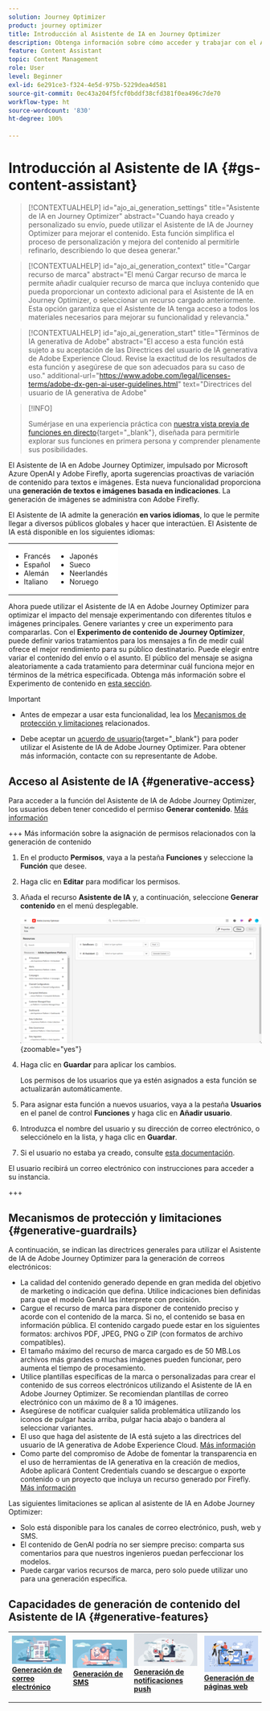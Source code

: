 ```yaml
---
solution: Journey Optimizer
product: journey optimizer
title: Introducción al Asistente de IA en Journey Optimizer
description: Obtenga información sobre cómo acceder y trabajar con el Asistente de IA en Journey Optimizer
feature: Content Assistant
topic: Content Management
role: User
level: Beginner
exl-id: 6e291ce3-f324-4e5d-975b-5229dea4d581
source-git-commit: 0ec43a204f5fcf0bddf38cfd381f0ea496c7de70
workflow-type: ht
source-wordcount: '830'
ht-degree: 100%

---
```


# Introducción al Asistente de IA {#gs-content-assistant}

>[!CONTEXTUALHELP]
>id="ajo_ai_generation_settings"
>title="Asistente de IA en Journey Optimizer"
>abstract="Cuando haya creado y personalizado su envío, puede utilizar el Asistente de IA de Journey Optimizer para mejorar el contenido. Esta función simplifica el proceso de personalización y mejora del contenido al permitirle refinarlo, describiendo lo que desea generar."

>[!CONTEXTUALHELP]
>id="ajo_ai_generation_context"
>title="Cargar recurso de marca"
>abstract="El menú Cargar recurso de marca le permite añadir cualquier recurso de marca que incluya contenido que pueda proporcionar un contexto adicional para el Asistente de IA en Journey Optimizer, o seleccionar un recurso cargado anteriormente. Esta opción garantiza que el Asistente de IA tenga acceso a todos los materiales necesarios para mejorar su funcionalidad y relevancia."

>[!CONTEXTUALHELP]
>id="ajo_ai_generation_start"
>title="Términos de IA generativa de Adobe"
>abstract="El acceso a esta función está sujeto a su aceptación de las Directrices del usuario de IA generativa de Adobe Experience Cloud. Revise la exactitud de los resultados de esta función y asegúrese de que son adecuados para su caso de uso."
>additional-url="https://www.adobe.com/legal/licenses-terms/adobe-dx-gen-ai-user-guidelines.html" text="Directrices del usuario de IA generativa de Adobe"

>[!INFO]
>
>Sumérjase en una experiencia práctica con [nuestra vista previa de funciones en directo](https://experienceleague.adobe.com/es/apps/journey-optimizer/ai-assistant-content-accelerator){target="_blank"}, diseñada para permitirle explorar sus funciones en primera persona y comprender plenamente sus posibilidades.


El Asistente de IA en Adobe Journey Optimizer, impulsado por Microsoft Azure OpenAI y Adobe Firefly, aporta sugerencias proactivas de variación de contenido para textos e imágenes. Esta nueva funcionalidad proporciona una **generación de textos e imágenes basada en indicaciones**. La generación de imágenes se administra con Adobe Firefly.

El Asistente de IA admite la generación **en varios idiomas**, lo que le permite llegar a diversos públicos globales y hacer que interactúen. El Asistente de IA está disponible en los siguientes idiomas:

<table style="table-layout:fixed; margin-top: 0px; margin-bottom: 0px;">
  <tbody>
    <tr style="border: 0;background-color: #FFFFFF;">
      <td>
        <ul>
          <li>Francés</li>
          <li>Español</li>
          <li>Alemán</li>
          <li>Italiano</li>
        </ul>
      </td>
      <td>
        <ul>
          <li>Japonés</li>
          <li>Sueco</li>
          <li>Neerlandés</li>
          <li>Noruego</li>
        </ul>
      </td>
      <td>
      </td>
    </tr>
  </tbody>
</table>

Ahora puede utilizar el Asistente de IA en Adobe Journey Optimizer para optimizar el impacto del mensaje experimentando con diferentes títulos e imágenes principales. Genere variantes y cree un experimento para compararlas. Con el **Experimento de contenido de Journey Optimizer**, puede definir varios tratamientos para los mensajes a fin de medir cuál ofrece el mejor rendimiento para su público destinatario. Puede elegir entre variar el contenido del envío o el asunto. El público del mensaje se asigna aleatoriamente a cada tratamiento para determinar cuál funciona mejor en términos de la métrica especificada. Obtenga más información sobre el Experimento de contenido en [esta sección](../content-management/content-experiment.md).

>[!IMPORTANT]
>
>* Antes de empezar a usar esta funcionalidad, lea los [Mecanismos de protección y limitaciones](#generative-guardrails) relacionados.
>
>
>* Debe aceptar un [acuerdo de usuario](https://www.adobe.com/legal/licenses-terms/adobe-dx-gen-ai-user-guidelines.html){target="_blank"} para poder utilizar el Asistente de IA de Adobe Journey Optimizer. Para obtener más información, contacte con su representante de Adobe.

## Acceso al Asistente de IA {#generative-access}

Para acceder a la función del Asistente de IA de Adobe Journey Optimizer, los usuarios deben tener concedido el permiso **Generar contenido**. [Más información](../administration/permissions.md)

+++  Más información sobre la asignación de permisos relacionados con la generación de contenido

1. En el producto **Permisos**, vaya a la pestaña **Funciones** y seleccione la **Función** que desee.

1. Haga clic en **Editar** para modificar los permisos.

1. Añada el recurso **Asistente de IA** y, a continuación, seleccione **Generar contenido** en el menú desplegable.

   ![](assets/gen-ai-role.png){zoomable="yes"}

1. Haga clic en **Guardar** para aplicar los cambios.

   Los permisos de los usuarios que ya estén asignados a esta función se actualizarán automáticamente.

1. Para asignar esta función a nuevos usuarios, vaya a la pestaña **Usuarios** en el panel de control **Funciones** y haga clic en **Añadir usuario**.

1. Introduzca el nombre del usuario y su dirección de correo electrónico, o selecciónelo en la lista, y haga clic en **Guardar**.

1. Si el usuario no estaba ya creado, consulte [esta documentación](https://experienceleague.adobe.com/es/docs/experience-platform/access-control/abac/permissions-ui/users).

El usuario recibirá un correo electrónico con instrucciones para acceder a su instancia.

+++

## Mecanismos de protección y limitaciones {#generative-guardrails}

A continuación, se indican las directrices generales para utilizar el Asistente de IA de Adobe Journey Optimizer para la generación de correos electrónicos:

* La calidad del contenido generado depende en gran medida del objetivo de marketing o indicación que defina. Utilice indicaciones bien definidas para que el modelo GenAI las interprete con precisión. 
* Cargue el recurso de marca para disponer de contenido preciso y acorde con el contenido de la marca. Si no, el contenido se basa en información pública. El contenido cargado puede estar en los siguientes formatos: archivos PDF, JPEG, PNG o ZIP (con formatos de archivo compatibles).
* El tamaño máximo del recurso de marca cargado es de 50 MB.Los archivos más grandes o muchas imágenes pueden funcionar, pero aumenta el tiempo de procesamiento.
* Utilice plantillas específicas de la marca o personalizadas para crear el contenido de sus correos electrónicos utilizando el Asistente de IA en Adobe Journey Optimizer. Se recomiendan plantillas de correo electrónico con un máximo de 8 a 10 imágenes.
* Asegúrese de notificar cualquier salida problemática utilizando los iconos de pulgar hacia arriba, pulgar hacia abajo o bandera al seleccionar variantes.
* El uso que haga del asistente de IA está sujeto a las directrices del usuario de IA generativa de Adobe Experience Cloud. [Más información](https://www.adobe.com/legal/licenses-terms/adobe-dx-gen-ai-user-guidelines.html)
* Como parte del compromiso de Adobe de fomentar la transparencia en el uso de herramientas de IA generativa en la creación de medios, Adobe aplicará Content Credentials cuando se descargue o exporte contenido o un proyecto que incluya un recurso generado por Firefly. [Más información](https://helpx.adobe.com/es/firefly/using/content-credentials.html)

Las siguientes limitaciones se aplican al asistente de IA en Adobe Journey Optimizer:

* Solo está disponible para los canales de correo electrónico, push, web y SMS.
* El contenido de GenAI podría no ser siempre preciso: comparta sus comentarios para que nuestros ingenieros puedan perfeccionar los modelos.
* Puede cargar varios recursos de marca, pero solo puede utilizar uno para una generación específica.


## Capacidades de generación de contenido del Asistente de IA {#generative-features}


<table style="table-layout:fixed"><tr style="border: 0;">
<td>
<a href="generative-email.md">
<img alt="Generación de correo electrónico" src="assets/do-not-localize/text-genai.jpeg">
</a>
<div>
<a href="generative-email.md"><strong>Generación de correo electrónico</strong></a>
</div>
<p>
</td>
<td>
<a href="generative-sms.md">
<img alt="Generación de SMS" src="assets/do-not-localize/image-genai.jpeg">
</a>
<div><a href="generative-sms.md"><strong>Generación de SMS</strong>
</div>
<p>
</td>
<td>
<a href="generative-push.md">
<img alt="Generación de push" src="assets/do-not-localize/email-genai.jpeg">
</a>
<div>
<a href="generative-push.md"><strong>Generación de notificaciones push</strong></a>
</div>
<p></td>
<td>
<a href="generative-web.md">
<img alt="Generación de web" src="assets/do-not-localize/web-genai.jpeg">
</a>
<div><a href="generative-web.md"><strong>Generación de páginas web</strong>
</div>
<p>
</td>
</tr></table>
